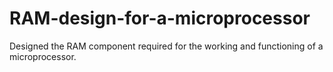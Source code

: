 # RAM-design-for-a-microprocessor
Designed the RAM component required for the working and functioning of a microprocessor.
